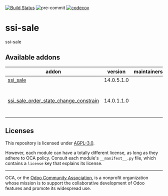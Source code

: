 [![Build Status](https://travis-ci.com/open-synergy/ssi-sale.svg?branch=14.0)](https://travis-ci.com/open-synergy/ssi-sale)
![pre-commit](https://github.com/open-synergy/ssi-sale/actions/workflows/pre-commit.yml/badge.svg)
[![codecov](https://codecov.io/gh/open-synergy/ssi-sale/branch/14.0/graph/badge.svg)](https://codecov.io/gh/open-synergy/ssi-sale)

<!-- /!\ do not modify above this line -->

# ssi-sale

ssi-sale

<!-- /!\ do not modify below this line -->

<!-- prettier-ignore-start -->

[//]: # (addons)

Available addons
----------------
addon | version | maintainers | summary
--- | --- | --- | ---
[ssi_sale](ssi_sale/) | 14.0.5.1.0 |  | Sale
[ssi_sale_order_state_change_constrain](ssi_sale_order_state_change_constrain/) | 14.0.1.1.0 |  | Sale Order + State Change Constrain Integration

[//]: # (end addons)

<!-- prettier-ignore-end -->

## Licenses

This repository is licensed under [AGPL-3.0](LICENSE).

However, each module can have a totally different license, as long as they adhere to OCA
policy. Consult each module's `__manifest__.py` file, which contains a `license` key
that explains its license.

----

OCA, or the [Odoo Community Association](http://odoo-community.org/), is a nonprofit
organization whose mission is to support the collaborative development of Odoo features
and promote its widespread use.
